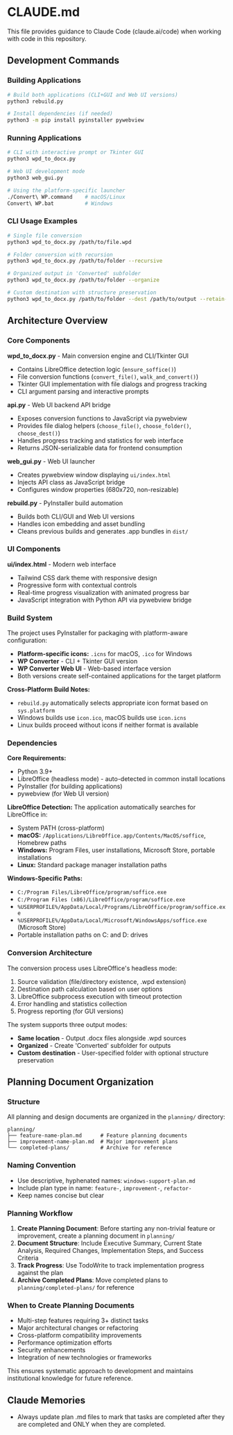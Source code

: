 # CLAUDE.md

This file provides guidance to Claude Code (claude.ai/code) when working with code in this repository.

## Development Commands

### Building Applications
```bash
# Build both applications (CLI+GUI and Web UI versions)
python3 rebuild.py

# Install dependencies (if needed)
python3 -m pip install pyinstaller pywebview
```

### Running Applications
```bash
# CLI with interactive prompt or Tkinter GUI
python3 wpd_to_docx.py

# Web UI development mode
python3 web_gui.py

# Using the platform-specific launcher
./Convert\ WP.command    # macOS/Linux
Convert\ WP.bat          # Windows
```

### CLI Usage Examples
```bash
# Single file conversion
python3 wpd_to_docx.py /path/to/file.wpd

# Folder conversion with recursion
python3 wpd_to_docx.py /path/to/folder --recursive

# Organized output in 'Converted' subfolder
python3 wpd_to_docx.py /path/to/folder --organize

# Custom destination with structure preservation
python3 wpd_to_docx.py /path/to/folder --dest /path/to/output --retain-structure
```

## Architecture Overview

### Core Components

**wpd_to_docx.py** - Main conversion engine and CLI/Tkinter GUI
- Contains LibreOffice detection logic (`ensure_soffice()`)
- File conversion functions (`convert_file()`, `walk_and_convert()`)
- Tkinter GUI implementation with file dialogs and progress tracking
- CLI argument parsing and interactive prompts

**api.py** - Web UI backend API bridge
- Exposes conversion functions to JavaScript via pywebview
- Provides file dialog helpers (`choose_file()`, `choose_folder()`, `choose_dest()`)
- Handles progress tracking and statistics for web interface
- Returns JSON-serializable data for frontend consumption

**web_gui.py** - Web UI launcher
- Creates pywebview window displaying `ui/index.html`
- Injects API class as JavaScript bridge
- Configures window properties (680x720, non-resizable)

**rebuild.py** - PyInstaller build automation
- Builds both CLI/GUI and Web UI versions
- Handles icon embedding and asset bundling
- Cleans previous builds and generates .app bundles in `dist/`

### UI Components

**ui/index.html** - Modern web interface
- Tailwind CSS dark theme with responsive design
- Progressive form with contextual controls
- Real-time progress visualization with animated progress bar
- JavaScript integration with Python API via pywebview bridge

### Build System

The project uses PyInstaller for packaging with platform-aware configuration:
- **Platform-specific icons:** `.icns` for macOS, `.ico` for Windows
- **WP Converter** - CLI + Tkinter GUI version
- **WP Converter Web UI** - Web-based interface version
- Both versions create self-contained applications for the target platform

**Cross-Platform Build Notes:**
- `rebuild.py` automatically selects appropriate icon format based on `sys.platform`
- Windows builds use `icon.ico`, macOS builds use `icon.icns`
- Linux builds proceed without icons if neither format is available

### Dependencies

**Core Requirements:**
- Python 3.9+
- LibreOffice (headless mode) - auto-detected in common install locations
- PyInstaller (for building applications)
- pywebview (for Web UI version)

**LibreOffice Detection:**
The application automatically searches for LibreOffice in:
- System PATH (cross-platform)
- **macOS:** `/Applications/LibreOffice.app/Contents/MacOS/soffice`, Homebrew paths
- **Windows:** Program Files, user installations, Microsoft Store, portable installations
- **Linux:** Standard package manager installation paths

**Windows-Specific Paths:**
- `C:/Program Files/LibreOffice/program/soffice.exe`
- `C:/Program Files (x86)/LibreOffice/program/soffice.exe`
- `%USERPROFILE%/AppData/Local/Programs/LibreOffice/program/soffice.exe`
- `%USERPROFILE%/AppData/Local/Microsoft/WindowsApps/soffice.exe` (Microsoft Store)
- Portable installation paths on C: and D: drives

### Conversion Architecture

The conversion process uses LibreOffice's headless mode:
1. Source validation (file/directory existence, .wpd extension)
2. Destination path calculation based on user options
3. LibreOffice subprocess execution with timeout protection
4. Error handling and statistics collection
5. Progress reporting (for GUI versions)

The system supports three output modes:
- **Same location** - Output .docx files alongside .wpd sources
- **Organized** - Create 'Converted' subfolder for outputs
- **Custom destination** - User-specified folder with optional structure preservation

## Planning Document Organization

### Structure
All planning and design documents are organized in the `planning/` directory:

```
planning/
├── feature-name-plan.md      # Feature planning documents
├── improvement-name-plan.md  # Major improvement plans
└── completed-plans/          # Archive for reference
```

### Naming Convention
- Use descriptive, hyphenated names: `windows-support-plan.md`
- Include plan type in name: `feature-`, `improvement-`, `refactor-`
- Keep names concise but clear

### Planning Workflow
1. **Create Planning Document**: Before starting any non-trivial feature or improvement, create a planning document in `planning/`
2. **Document Structure**: Include Executive Summary, Current State Analysis, Required Changes, Implementation Steps, and Success Criteria
3. **Track Progress**: Use TodoWrite to track implementation progress against the plan
4. **Archive Completed Plans**: Move completed plans to `planning/completed-plans/` for reference

### When to Create Planning Documents
- Multi-step features requiring 3+ distinct tasks
- Major architectural changes or refactoring
- Cross-platform compatibility improvements
- Performance optimization efforts
- Security enhancements
- Integration of new technologies or frameworks

This ensures systematic approach to development and maintains institutional knowledge for future reference.

## Claude Memories

- Always update plan .md files to mark that tasks are completed after they are completed and ONLY when they are completed.